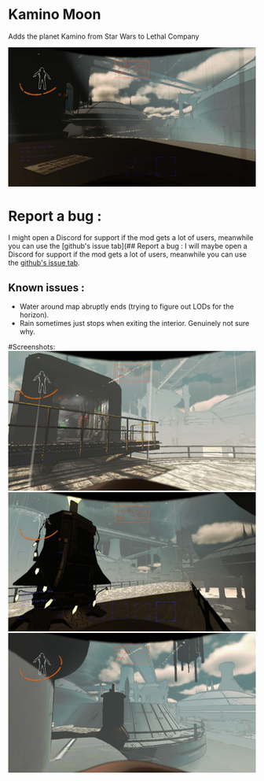# Kamino Moon
 Adds the planet Kamino from Star Wars to Lethal Company

![Kamino](https://raw.githubusercontent.com/Puremask/Kamino-Moon/main/screenshots/20240112131613_1.jpg "Kamino")

# Report a bug :
I might open a Discord for support if the mod gets a lot of users, meanwhile you can use the [github's issue tab](## Report a bug :
I will maybe open a Discord for support if the mod gets a lot of users, meanwhile you can use the [github's issue tab](https://github.com/HolographicWings/LethalExpansion/issues).

## Known issues :
- Water around map abruptly ends (trying to figure out LODs for the horizon).
- Rain sometimes just stops when exiting the interior. Genuinely not sure why.

#Screenshots:
![Kamino](https://raw.githubusercontent.com/Puremask/Kamino-Moon/main/screenshots/20240112131648_1.jpg "Kamino")
![Kamino](https://raw.githubusercontent.com/Puremask/Kamino-Moon/main/screenshots/20240112131745_1.jpg "Kamino")
![Kamino](https://raw.githubusercontent.com/Puremask/Kamino-Moon/main/screenshots/20240112143441_1.jpg "Kamino")